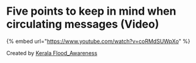 # Five points to keep in mind when circulating messages \(Video\)

{% embed url="https://www.youtube.com/watch?v=coRMdSUWpXo" %}

  
Created by [Kerala Flood\_Awareness](https://www.youtube.com/channel/UCTRQxF0ZqselrQoVaKb1Naw)  


